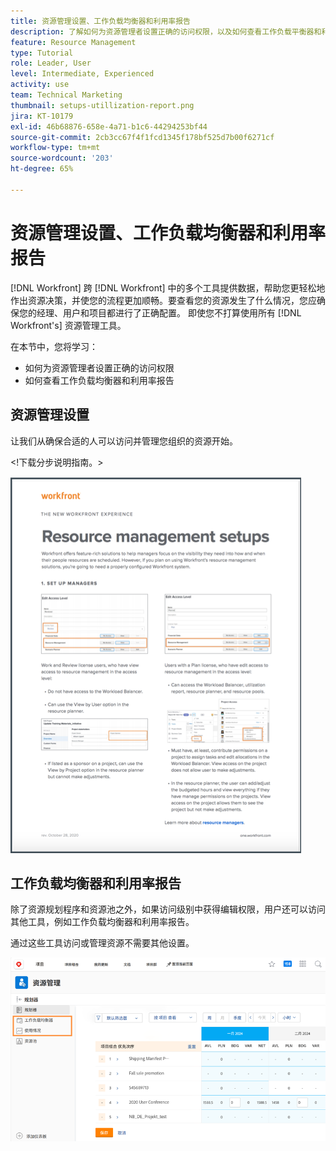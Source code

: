```yaml
---
title: 资源管理设置、工作负载均衡器和利用率报告
description: 了解如何为资源管理者设置正确的访问权限，以及如何查看工作负载平衡器和利用率报告。
feature: Resource Management
type: Tutorial
role: Leader, User
level: Intermediate, Experienced
activity: use
team: Technical Marketing
thumbnail: setups-utillization-report.png
jira: KT-10179
exl-id: 46b68876-658e-4a71-b1c6-44294253bf44
source-git-commit: 2cb3cc67f4f1fcd1345f178bf525d7b00f6271cf
workflow-type: tm+mt
source-wordcount: '203'
ht-degree: 65%

---
```


# 资源管理设置、工作负载均衡器和利用率报告

[!DNL Workfront] 跨 [!DNL Workfront] 中的多个工具提供数据，帮助您更轻松地作出资源决策，并使您的流程更加顺畅。要查看您的资源发生了什么情况，您应确保您的经理、用户和项目都进行了正确配置。 即使您不打算使用所有 [!DNL Workfront's] 资源管理工具。

在本节中，您将学习：

* 如何为资源管理者设置正确的访问权限
* 如何查看工作负载均衡器和利用率报告

## 资源管理设置

让我们从确保合适的人可以访问并管理您组织的资源开始。

&lt;!下载分步说明指南。&gt;

![资源管理设置单页指南](assets/rm_setup01.png)


## 工作负载均衡器和利用率报告

除了资源规划程序和资源池之外，如果访问级别中获得编辑权限，用户还可以访问其他工具，例如工作负载均衡器和利用率报告。

通过这些工具访问或管理资源不需要其他设置。

![带有利用率报告的工作负载均衡器](assets/rm_setup02.png)

